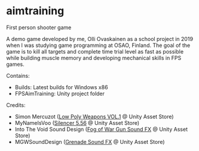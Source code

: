# aimtraining
 First person shooter game

 A demo game developed by me, Olli Ovaskainen as a school project in 2019 when I was studying game programming at OSAO, Finland.
 The goal of the game is to kill all targets and complete time trial level as fast as possible while building muscle memory and   developing mechanical skills in FPS games.

 Contains:
 - Builds: Latest builds for Windows x86
 - FPSAimTraining: Unity project folder


 Credits:
 - Simon Mercuzot (<a href="https://assetstore.unity.com/packages/3d/props/guns/low-poly-weapons-vol-1-151980">Low Poly Weapons VOL.1</a> @ Unity Asset Store)
 - MyNameIsVoo (<a href="https://assetstore.unity.com/packages/3d/props/weapons/silencer-5-56-73194">Silencer 5.56</a> @ Unity Asset Store)
 - Into The Void Sound Design (<a href="https://assetstore.unity.com/packages/audio/sound-fx/weapons/fog-of-war-gun-sound-fx-free-66100">Fog of War Gun Sound FX</a> @ Unity Asset Store)
 - MGWSoundDesign (<a href="https://assetstore.unity.com/packages/audio/sound-fx/grenade-sound-fx-147490">Grenade Sound FX</a> @ Unity Asset Store)
